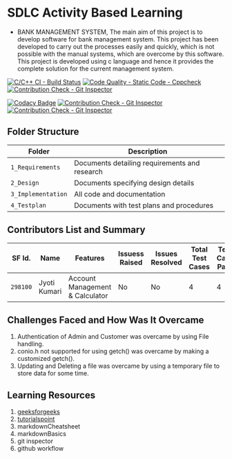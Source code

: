# SDLC Activity Based Learning
* BANK MANAGEMENT SYSTEM, The main aim of this project is to develop software for bank management system.  This project has been developed to carry out the processes easily and quickly, which is not possible with the manual systems, which are overcome by this software. This project is developed using c language and hence it provides the complete solution for the current management system.



[![C/C++ CI - Build Status](https://github.com/itsjyotikumari/JYOTI-KUMARI/actions/workflows/c-cpp.yml/badge.svg)](https://github.com/itsjyotikumari/JYOTI-KUMARI/actions/workflows/c-cpp.yml)
[![Code Quality - Static Code - Cppcheck](https://github.com/itsjyotikumari/JYOTI-KUMARI/actions/workflows/cppcheck.yml/badge.svg)](https://github.com/itsjyotikumari/JYOTI-KUMARI/actions/workflows/cppcheck.yml)
[![Contribution Check - Git Inspector](https://github.com/itsjyotikumari/JYOTI-KUMARI/actions/workflows/gitinspector.yml/badge.svg)](https://github.com/itsjyotikumari/JYOTI-KUMARI/actions/workflows/gitinspector.yml)



[![Codacy Badge](https://app.codacy.com/project/badge/Grade/befe8dca8f9a4b9a8dd4a0eb2b6cf1ab)](https://www.codacy.com/gh/itsjyotikumari/JYOTI-KUMARI/dashboard?utm_source=github.com&amp;utm_medium=referral&amp;utm_content=itsjyotikumari/JYOTI-KUMARI&amp;utm_campaign=Badge_Grade)
[![Contribution Check - Git Inspector](https://www.code-inspector.com/project/25291/score/svg)](https://frontend.code-inspector.com/public/project/25291/JYOTI-KUMARI/dashboardl)
[![Contribution Check - Git Inspector](https://www.code-inspector.com/project/25291/status/svg)](https://frontend.code-inspector.com/public/project/25291/JYOTI-KUMARI/dashboardl)






## Folder Structure
|Folder               | Description
|---------------------|------------------------------------------
|`1_Requirements`     | Documents detailing requirements and research
|`2_Design`           | Documents specifying design details
|`3_Implementation`   | All code and documentation
|`4_Testplan`| Documents with test plans and procedures


## Contributors List and Summary

SF Id. |  Name   |    Features    | Issuess Raised |Issues Resolved|Total Test Cases|Test Case Pass
-------|---------|----------------|----------------|---------------|-------------|--------------
`298100`| Jyoti Kumari| Account Management & Calculator    | No  | No  | 4        | 4 |     
   

## Challenges Faced and How Was It Overcame

1. Authentication of Admin and Customer was overcame by using File handling.
2. conio.h not supported for using getch() was overcame by making a customized getch().
3. Updating and Deleting a file was overcame by using a temporary file to store data for some time.

## Learning Resources
1. [geeksforgeeks](https://www.geeksforgeeks.org/c-programming-language/)
2. [tutorialspoint](https://www.tutorialspoint.com/cprogramming/index.htm)
3. markdownCheatsheet
4. markdownBasics
5. git inspector
6. github workflow


